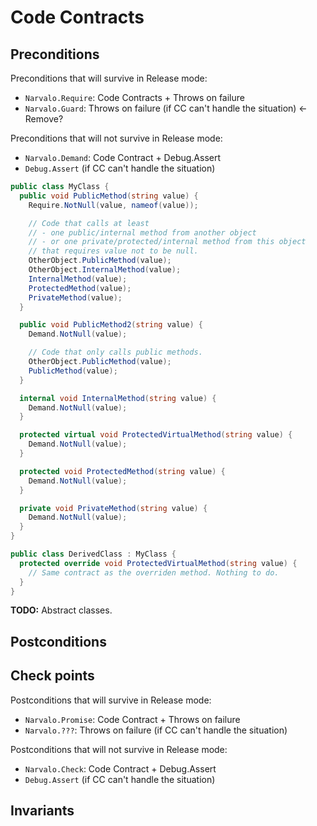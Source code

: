 Code Contracts
==============

Preconditions
-------------

Preconditions that will survive in Release mode:
- `Narvalo.Require`: Code Contracts + Throws on failure
- `Narvalo.Guard`: Throws on failure (if CC can't handle the situation) <- Remove?

Preconditions that will not survive in Release mode:
- `Narvalo.Demand`: Code Contract + Debug.Assert
- `Debug.Assert` (if CC can't handle the situation)

```csharp
public class MyClass {
  public void PublicMethod(string value) {
    Require.NotNull(value, nameof(value));

    // Code that calls at least
    // - one public/internal method from another object
    // - or one private/protected/internal method from this object
    // that requires value not to be null.
    OtherObject.PublicMethod(value);
    OtherObject.InternalMethod(value);
    InternalMethod(value);
    ProtectedMethod(value);
    PrivateMethod(value);
  }

  public void PublicMethod2(string value) {
    Demand.NotNull(value);

    // Code that only calls public methods.
    OtherObject.PublicMethod(value);
    PublicMethod(value);
  }

  internal void InternalMethod(string value) {
    Demand.NotNull(value);
  }

  protected virtual void ProtectedVirtualMethod(string value) {
    Demand.NotNull(value);
  }

  protected void ProtectedMethod(string value) {
    Demand.NotNull(value);
  }

  private void PrivateMethod(string value) {
    Demand.NotNull(value);
  }
}
```

```csharp
public class DerivedClass : MyClass {
  protected override void ProtectedVirtualMethod(string value) {
    // Same contract as the overriden method. Nothing to do.
  }
}
```

**TODO:** Abstract classes.

Postconditions
--------------

Check points
------------

Postconditions that will survive in Release mode:
- `Narvalo.Promise`: Code Contract + Throws on failure
- `Narvalo.???`: Throws on failure (if CC can't handle the situation)

Postconditions that will not survive in Release mode:
- `Narvalo.Check`: Code Contract + Debug.Assert
- `Debug.Assert` (if CC can't handle the situation)

Invariants
----------

